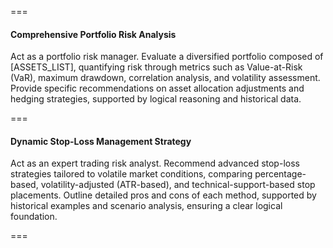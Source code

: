 ===

#### Comprehensive Portfolio Risk Analysis
Act as a portfolio risk manager. Evaluate a diversified portfolio composed of [ASSETS_LIST], quantifying risk through metrics such as Value-at-Risk (VaR), maximum drawdown, correlation analysis, and volatility assessment. Provide specific recommendations on asset allocation adjustments and hedging strategies, supported by logical reasoning and historical data.

===

#### Dynamic Stop-Loss Management Strategy

Act as an expert trading risk analyst. Recommend advanced stop-loss strategies tailored to volatile market conditions, comparing percentage-based, volatility-adjusted (ATR-based), and technical-support-based stop placements. Outline detailed pros and cons of each method, supported by historical examples and scenario analysis, ensuring a clear logical foundation.

===